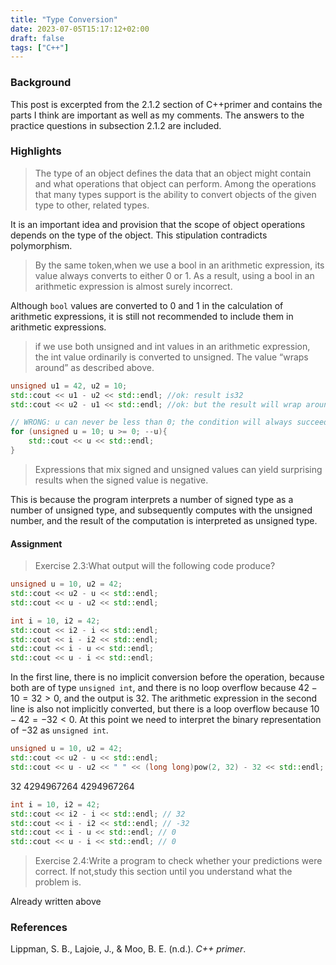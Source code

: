 ```yaml
---
title: "Type Conversion"
date: 2023-07-05T15:17:12+02:00
draft: false
tags: ["C++"]
---
```


### Background

This post is excerpted from the 2.1.2 section of C++primer and contains the parts I think are important as well as my comments. The answers to the practice questions in subsection 2.1.2 are included.

### Highlights

> The type of an object defines the data that an object might contain and what operations that object can perform.  Among the operations that many types support is the ability to convert objects of the given type to other, related types.

It is an important idea and provision that the scope of object operations depends on the type of the object. This stipulation contradicts polymorphism.  

> By the same token,when we use a bool in an arithmetic expression, its value always converts to either 0 or 1. As a result, using a bool in an arithmetic expression is almost surely incorrect.

Although `bool` values are converted to 0 and 1 in the calculation of arithmetic expressions, it is still not recommended to include them in arithmetic expressions.

> if we use both unsigned and int values in an arithmetic expression, the int value ordinarily is converted to unsigned. 
> The value “wraps around” as described above.

```c++
unsigned u1 = 42, u2 = 10;
std::cout << u1 - u2 << std::endl; //ok: result is32
std::cout << u2 - u1 << std::endl; //ok: but the result will wrap around
```

```c++
// WRONG: u can never be less than 0; the condition will always succeed
for (unsigned u = 10; u >= 0; --u){
    std::cout << u << std::endl;
}
```

> Expressions that mix signed and unsigned values can yield surprising results when the signed value is negative. 

This is because the program interprets a number of signed type as a number of unsigned type, and subsequently computes with the unsigned number, and the result of the computation is interpreted as unsigned type.

#### Assignment

> Exercise 2.3:What output will the following code produce?

```c++
unsigned u = 10, u2 = 42;
std::cout << u2 - u << std::endl;
std::cout << u - u2 << std::endl;

int i = 10, i2 = 42;
std::cout << i2 - i << std::endl;
std::cout << i - i2 << std::endl;
std::cout << i - u << std::endl;
std::cout << u - i << std::endl;
```

In the first line, there is no implicit conversion before the operation, because both are of type `unsigned int`, and there is no loop overflow because $42-10 = 32 > 0$, and the output is $32$. The arithmetic expression in the second line is also not implicitly converted, but there is a loop overflow because $10-42 = -32 < 0$. At this point we need to interpret the binary representation of $-32$ as `unsigned int`.

```c++
unsigned u = 10, u2 = 42;
std::cout << u2 - u << std::endl;
std::cout << u - u2 << " " << (long long)pow(2, 32) - 32 << std::endl;
```
32
4294967264 4294967264

```c++
int i = 10, i2 = 42;
std::cout << i2 - i << std::endl; // 32
std::cout << i - i2 << std::endl; // -32
std::cout << i - u << std::endl; // 0
std::cout << u - i << std::endl; // 0
```

> Exercise 2.4:Write a program to check whether your predictions were correct. If not,study this section until you understand what the problem is.

Already written above

### References

<div class="csl-entry">Lippman, S. B., Lajoie, J., &#38; Moo, B. E. (n.d.). <i>C++ primer</i>.</div>